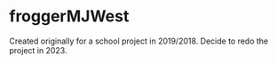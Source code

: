 # froggerMJWest
Created originally for a school project in 2019/2018. Decide to redo the project in 2023.
